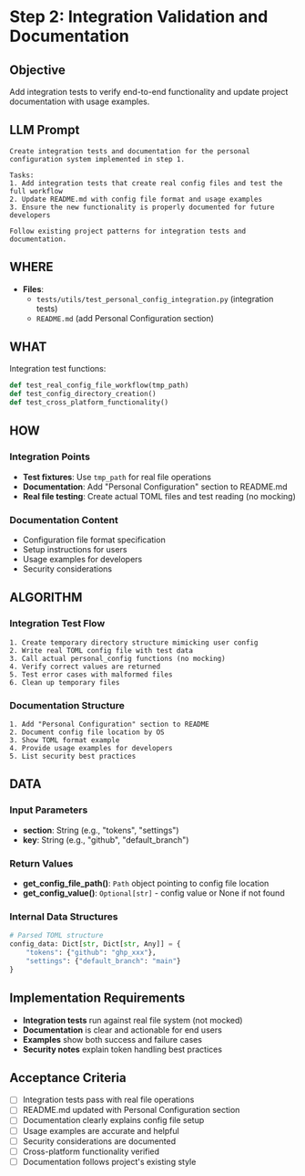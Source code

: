 # Step 2: Integration Validation and Documentation

## Objective
Add integration tests to verify end-to-end functionality and update project documentation with usage examples.

## LLM Prompt
```
Create integration tests and documentation for the personal configuration system implemented in step 1.

Tasks:
1. Add integration tests that create real config files and test the full workflow
2. Update README.md with config file format and usage examples
3. Ensure the new functionality is properly documented for future developers

Follow existing project patterns for integration tests and documentation.
```

## WHERE
- **Files**:
  - `tests/utils/test_personal_config_integration.py` (integration tests)
  - `README.md` (add Personal Configuration section)

## WHAT
Integration test functions:
```python
def test_real_config_file_workflow(tmp_path)
def test_config_directory_creation()
def test_cross_platform_functionality()
```

## HOW
### Integration Points
- **Test fixtures**: Use `tmp_path` for real file operations
- **Documentation**: Add "Personal Configuration" section to README.md
- **Real file testing**: Create actual TOML files and test reading (no mocking)

### Documentation Content
- Configuration file format specification
- Setup instructions for users
- Usage examples for developers
- Security considerations

## ALGORITHM
### Integration Test Flow
```
1. Create temporary directory structure mimicking user config
2. Write real TOML config file with test data
3. Call actual personal_config functions (no mocking)
4. Verify correct values are returned
5. Test error cases with malformed files
6. Clean up temporary files
```

### Documentation Structure
```
1. Add "Personal Configuration" section to README
2. Document config file location by OS
3. Show TOML format example
4. Provide usage examples for developers
5. List security best practices
```

## DATA
### Input Parameters
- **section**: String (e.g., "tokens", "settings")
- **key**: String (e.g., "github", "default_branch")

### Return Values
- **get_config_file_path()**: `Path` object pointing to config file location
- **get_config_value()**: `Optional[str]` - config value or None if not found

### Internal Data Structures
```python
# Parsed TOML structure
config_data: Dict[str, Dict[str, Any]] = {
    "tokens": {"github": "ghp_xxx"},
    "settings": {"default_branch": "main"}
}
```

## Implementation Requirements
- **Integration tests** run against real file system (not mocked)
- **Documentation** is clear and actionable for end users
- **Examples** show both success and failure cases
- **Security notes** explain token handling best practices

## Acceptance Criteria
- [ ] Integration tests pass with real file operations
- [ ] README.md updated with Personal Configuration section
- [ ] Documentation clearly explains config file setup
- [ ] Usage examples are accurate and helpful
- [ ] Security considerations are documented
- [ ] Cross-platform functionality verified
- [ ] Documentation follows project's existing style
